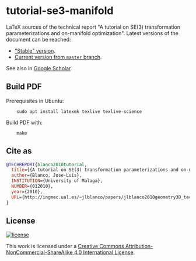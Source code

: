 # tutorial-se3-manifold
LaTeX sources of the technical report "A tutorial on SE(3) transformation parameterizations and on-manifold optimization". Latest versions of the document can be reached:
* ["Stable" version](https://ingmec.ual.es/~jlblanco/papers/jlblanco2010geometry3D_techrep.pdf).
* [Current version from `master` branch](https://jlblancoc.github.io/tutorial-se3-manifold/).

See also in [Google Scholar](https://scholar.google.es/scholar?q=A+tutorial+on+SE%283%29+transformation+parameterizations+and+on-manifold+optimization&btnG=).

## Build PDF

Prerequisites in Ubuntu:

        sudo apt install latexmk texlive texlive-science

Build PDF with:

        make

## Cite as

```bibtex
@TECHREPORT{blanco2010tutorial,
  title={{A tutorial on SE(3) transformation parameterizations and on-manifold optimization}},
  author={Blanco, Jose-Luis},
  INSTITUTION={University of Malaga},
  NUMBER={012010},
  year={2010},
  URL={http://ingmec.ual.es/~jlblanco/papers/jlblanco2010geometry3D_techrep.pdf}
}
```

## License

[![license](https://i.creativecommons.org/l/by-nc-sa/4.0/88x31.png)](http://creativecommons.org/licenses/by-nc-sa/4.0/)

This work is licensed under a [Creative Commons Attribution-NonCommercial-ShareAlike 4.0 International License](http://creativecommons.org/licenses/by-nc-sa/4.0/).
